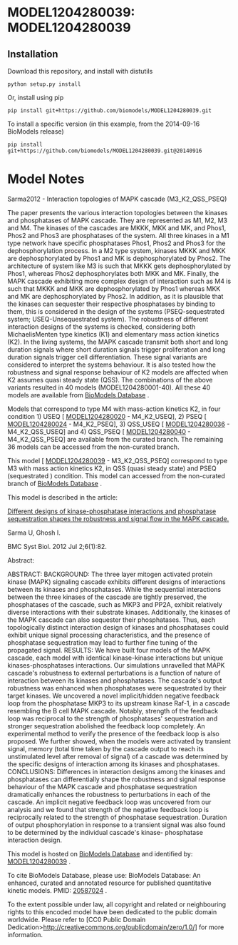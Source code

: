# MODEL1204280039: MODEL1204280039

## Installation

Download this repository, and install with distutils

`python setup.py install`

Or, install using pip

`pip install git+https://github.com/biomodels/MODEL1204280039.git`

To install a specific version (in this example, from the 2014-09-16 BioModels release)

`pip install git+https://github.com/biomodels/MODEL1204280039.git@20140916`


# Model Notes


Sarma2012 - Interaction topologies of MAPK cascade (M3_K2_QSS_PSEQ)

The paper presents the various interaction topologies between the kinases and
phosphatases of MAPK cascade. They are represented as M1, M2, M3 and M4. The
kinases of the cascades are MKKK, MKK and MK, and Phos1, Phos2 and Phos3 are
phosphatases of the system. All three kinases in a M1 type network have
specific phosphatases Phos1, Phos2 and Phos3 for the dephosphorylation
process. In a M2 type system, kinases MKKK and MKK are dephosphorylated by
Phos1 and MK is dephosphorylated by Phos2. The architecture of system like M3
is such that MKKK gets dephosphorylated by Phos1, whereas Phos2
dephosphorylates both MKK and MK. Finally, the MAPK cascade exhibiting more
complex design of interaction such as M4 is such that MKKK and MKK are
dephosphorylated by Phos1 whereas MKK and MK are dephosphorylated by Phos2. In
addition, as it is plausible that the kinases can sequester their respective
phosphatases by binding to them, this is considered in the design of the
systems (PSEQ-sequestrated system; USEQ-Unsequestrated system). The robustness
of different interaction designs of the systems is checked, considering both
MichaelisMenten type kinetics (K1) and elementary mass action kinetics (K2).
In the living systems, the MAPK cascade transmit both short and long duration
signals where short duration signals trigger proliferation and long duration
signals trigger cell differentiation. These signal variants are considered to
interpret the systems behaviour. It is also tested how the robustness and
signal response behaviour of K2 models are affected when K2 assumes quasi
steady state (QSS). The combinations of the above variants resulted in 40
models (MODEL1204280001-40). All these 40 models are available from [BioModels
Database](http://www.ebi.ac.uk/biomodels) .

Models that correspond to type M4 with mass-action kinetics K2, in four
condition 1) USEQ [
[MODEL1204280020](http://www.ebi.ac.uk/biomodels/MODEL1204280020) \-
M4_K2_USEQ], 2) PSEQ [
[MODEL1204280024](http://www.ebi.ac.uk/biomodels/MODEL1204280024) \-
M4_K2_PSEQ], 3) QSS_USEQ [
[MODEL1204280036](http://www.ebi.ac.uk/biomodels/MODEL1204280036) \-
M4_K2_QSS_USEQ] and 4) QSS_PSEQ [
[MODEL1204280040](http://www.ebi.ac.uk/biomodels/MODEL1204280040) \-
M4_K2_QSS_PSEQ] are available from the curated branch. The remaining 36 models
can be accessed from the non-curated branch.

This model [ [MODEL1204280039](http://www.ebi.ac.uk/biomodels/MODEL1204280039)
\- M3_K2_QSS_PSEQ] correspond to type M3 with mass action kinetics K2, in QSS
(quasi steady state) and PSEQ (sequestrated ) condition. This model can
accessed from the non-curated branch of [BioModels
Database](http://www.ebi.ac.uk/biomodels) .

This model is described in the article:

[Different designs of kinase-phosphatase interactions and phosphatase
sequestration shapes the robustness and signal flow in the MAPK
cascade.](http://identifiers.org/pubmed/22748295)

Sarma U, Ghosh I.

BMC Syst Biol. 2012 Jul 2;6(1):82.

Abstract:

ABSTRACT: BACKGROUND: The three layer mitogen activated protein kinase (MAPK)
signaling cascade exhibits different designs of interactions between its
kinases and phosphatases. While the sequential interactions between the three
kinases of the cascade are tightly preserved, the phosphatases of the cascade,
such as MKP3 and PP2A, exhibit relatively diverse interactions with their
substrate kinases. Additionally, the kinases of the MAPK cascade can also
sequester their phosphatases. Thus, each topologically distinct interaction
design of kinases and phosphatases could exhibit unique signal processing
characteristics, and the presence of phosphatase sequestration may lead to
further fine tuning of the propagated signal. RESULTS: We have built four
models of the MAPK cascade, each model with identical kinase-kinase
interactions but unique kinases-phosphatases interactions. Our simulations
unravelled that MAPK cascade's robustness to external perturbations is a
function of nature of interaction between its kinases and phosphatases. The
cascade's output robustness was enhanced when phosphatases were sequestrated
by their target kinases. We uncovered a novel implicit/hidden negative
feedback loop from the phosphatase MKP3 to its upstream kinase Raf-1, in a
cascade resembling the B cell MAPK cascade. Notably, strength of the feedback
loop was reciprocal to the strength of phosphatases' sequestration and
stronger sequestration abolished the feedback loop completely. An experimental
method to verify the presence of the feedback loop is also proposed. We
further showed, when the models were activated by transient signal, memory
(total time taken by the cascade output to reach its unstimulated level after
removal of signal) of a cascade was determined by the specific designs of
interaction among its kinases and phosphatases. CONCLUSIONS: Differences in
interaction designs among the kinases and phosphatases can differentially
shape the robustness and signal response behaviour of the MAPK cascade and
phosphatase sequestration dramatically enhances the robustness to
perturbations in each of the cascade. An implicit negative feedback loop was
uncovered from our analysis and we found that strength of the negative
feedback loop is reciprocally related to the strength of phosphatase
sequestration. Duration of output phosphorylation in response to a transient
signal was also found to be determined by the individual cascade's kinase-
phosphatase interaction design.

This model is hosted on [BioModels Database](http://www.ebi.ac.uk/biomodels)
and identified by:
[MODEL1204280039](http://www.ebi.ac.uk/biomodels/MODEL1204280039) .

To cite BioModels Database, please use: BioModels Database: An enhanced,
curated and annotated resource for published quantitative kinetic models.
PMID: [20587024](http://identifiers.org/pubmed/20587024) .

To the extent possible under law, all copyright and related or neighbouring
rights to this encoded model have been dedicated to the public domain
worldwide. Please refer to [CC0 Public Domain
Dedication>http://creativecommons.org/publicdomain/zero/1.0/] for more
information.


